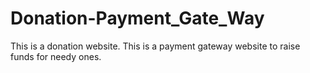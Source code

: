 # Donation-Payment_Gate_Way
This is a donation website.
This is a payment gateway website to raise funds for needy ones. 
